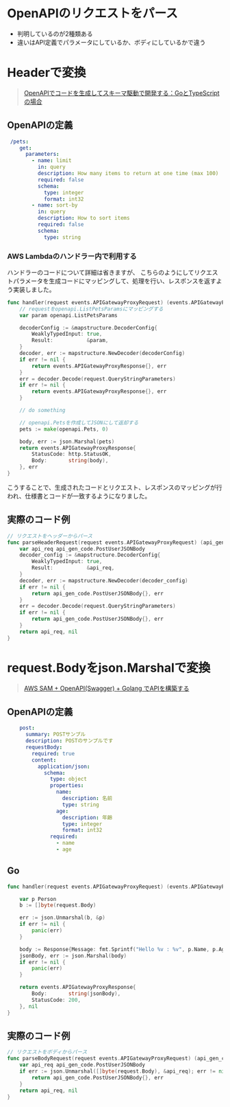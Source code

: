 # OpenAPIのリクエストをパース
- 判明しているのが2種類ある
- 違いはAPI定義でパラメータにしているか、ボディにしているかで違う
# Headerで変換
>[OpenAPIでコードを生成してスキーマ駆動で開発する：GoとTypeScriptの場合](https://note.com/navitime_tech/n/nd734b4fdfc1e)
## OpenAPIの定義
```yaml
 /pets:
    get:
      parameters:
        - name: limit
          in: query
          description: How many items to return at one time (max 100)
          required: false
          schema:
            type: integer
            format: int32
        - name: sort-by
          in: query
          description: How to sort items
          required: false
          schema:
            type: string
```

### AWS Lambdaのハンドラー内で利用する
ハンドラーのコードについて詳細は省きますが、
こちらのようにしてリクエストパラメータを生成コードにマッピングして、処理を行い、レスポンスを返すよう実装しました。
```go
func handler(request events.APIGatewayProxyRequest) (events.APIGatewayProxyResponse, error) {
	// requestをopenapi.ListPetsParamsにマッピングする
	var param openapi.ListPetsParams

	decoderConfig := &mapstructure.DecoderConfig{
		WeaklyTypedInput: true,
		Result:           &param,
	}
	decoder, err := mapstructure.NewDecoder(decoderConfig)
	if err != nil {
		return events.APIGatewayProxyResponse{}, err
	}
	err = decoder.Decode(request.QueryStringParameters)
	if err != nil {
		return events.APIGatewayProxyResponse{}, err
	}

	// do something

	// openapi.Petsを作成してJSONにして返却する
	pets := make(openapi.Pets, 0)

	body, err := json.Marshal(pets)
	return events.APIGatewayProxyResponse{
		StatusCode: http.StatusOK,
		Body:       string(body),
	}, err
}
```
こうすることで、生成されたコードとリクエスト、レスポンスのマッピングが行われ、仕様書とコードが一致するようになりました。
## 実際のコード例
```go
// リクエストをヘッダーからパース
func parseHeaderRequest(request events.APIGatewayProxyRequest) (api_gen_code.PostUserJSONBody, error) {
	var api_req api_gen_code.PostUserJSONBody
	decoder_config := &mapstructure.DecoderConfig{
		WeaklyTypedInput: true,
		Result:           &api_req,
	}
	decoder, err := mapstructure.NewDecoder(decoder_config)
	if err != nil {
		return api_gen_code.PostUserJSONBody{}, err
	}
	err = decoder.Decode(request.QueryStringParameters)
	if err != nil {
		return api_gen_code.PostUserJSONBody{}, err
	}
	return api_req, nil
}
```
# request.Bodyをjson.Marshalで変換
>[AWS SAM + OpenAPI(Swagger) + Golang でAPIを構築する](https://tech.buysell-technologies.com/entry/2021/06/10/104135)
## OpenAPIの定義
```yaml
    post:
      summary: POSTサンプル
      description: POSTのサンプルです
      requestBody:
        required: true
        content:
          application/json:
            schema:
              type: object
              properties:
                name:
                  description: 名前
                  type: string
                age:
                  description: 年齢
                  type: integer
                  format: int32
              required:
                - name
                - age
```
## Go
```go
func handler(request events.APIGatewayProxyRequest) (events.APIGatewayProxyResponse, error) {

    var p Person
    b := []byte(request.Body)

    err := json.Unmarshal(b, &p)
    if err != nil {
        panic(err)
    }

    body := Response{Message: fmt.Sprintf("Hello %v : %v", p.Name, p.Age)}
    jsonBody, err := json.Marshal(body)
    if err != nil {
        panic(err)
    }

    return events.APIGatewayProxyResponse{
        Body:       string(jsonBody),
        StatusCode: 200,
    }, nil
}
```
## 実際のコード例
```go
// リクエストをボディからパース
func parseBodyRequest(request events.APIGatewayProxyRequest) (api_gen_code.PostUserJSONBody, error) {
	var api_req api_gen_code.PostUserJSONBody
	if err := json.Unmarshal([]byte(request.Body), &api_req); err != nil {
		return api_gen_code.PostUserJSONBody{}, err
	}
	return api_req, nil
}
```
